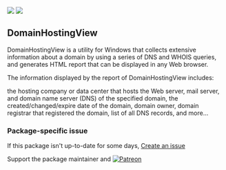 [![](https://img.shields.io/chocolatey/v/domainhostingview?color=green&label=domainhostingview)](https://chocolatey.org/packages/domainhostingview) [![](https://img.shields.io/chocolatey/dt/domainhostingview)](https://chocolatey.org/packages/domainhostingview)

## DomainHostingView

DomainHostingView is a utility for Windows that collects extensive information about a domain by using a series of DNS and WHOIS queries,
and generates HTML report that can be displayed in any Web browser.

The information displayed by the report of DomainHostingView includes: 

the hosting company or data center that hosts the Web server, mail server, and domain name server (DNS) of the specified domain, the created/changed/expire date of the domain, domain owner, domain registrar that registered the domain, list of all DNS records, and more...

### Package-specific issue
If this package isn't up-to-date for some days, [Create an issue](https://github.com/tunisiano187/Chocolatey-packages/issues/new/choose)

Support the package maintainer and [![Patreon](https://cdn.jsdelivr.net/gh/tunisiano187/Chocolatey-packages@d15c4e19c709e7148588d4523ffc6dd3cd3c7e5e/icons/patreon.png)](https://www.patreon.com/bePatron?u=39585820)

